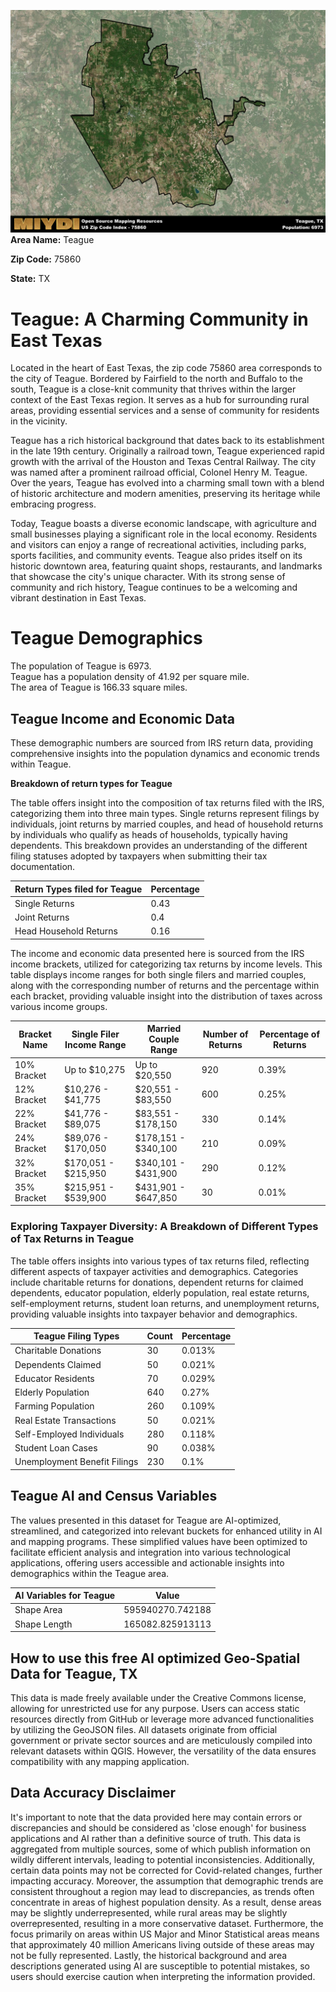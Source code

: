 ![Image Alt Text](../_images/75860.png)
**Area Name:** Teague

**Zip Code:** 75860

**State:** TX


# Teague: A Charming Community in East Texas  
Located in the heart of East Texas, the zip code 75860 area corresponds to the city of Teague. Bordered by Fairfield to the north and Buffalo to the south, Teague is a close-knit community that thrives within the larger context of the East Texas region. It serves as a hub for surrounding rural areas, providing essential services and a sense of community for residents in the vicinity.

Teague has a rich historical background that dates back to its establishment in the late 19th century. Originally a railroad town, Teague experienced rapid growth with the arrival of the Houston and Texas Central Railway. The city was named after a prominent railroad official, Colonel Henry M. Teague. Over the years, Teague has evolved into a charming small town with a blend of historic architecture and modern amenities, preserving its heritage while embracing progress.

Today, Teague boasts a diverse economic landscape, with agriculture and small businesses playing a significant role in the local economy. Residents and visitors can enjoy a range of recreational activities, including parks, sports facilities, and community events. Teague also prides itself on its historic downtown area, featuring quaint shops, restaurants, and landmarks that showcase the city's unique character. With its strong sense of community and rich history, Teague continues to be a welcoming and vibrant destination in East Texas.

# Teague Demographics

The population of Teague is 6973.  
Teague has a population density of 41.92 per square mile.  
The area of Teague is 166.33 square miles.  

## Teague Income and Economic Data

These demographic numbers are sourced from IRS return data, providing comprehensive insights into the population dynamics and economic trends within Teague.

**Breakdown of return types for Teague**

The table offers insight into the composition of tax returns filed with the IRS, categorizing them into three main types. Single returns represent filings by individuals, joint returns by married couples, and head of household returns by individuals who qualify as heads of households, typically having dependents. This breakdown provides an understanding of the different filing statuses adopted by taxpayers when submitting their tax documentation.

| Return Types filed for Teague                              | Percentage          |
|----------------------------------------------------------|---------------------|
| Single Returns                                            | 0.43 |
| Joint Returns                                             | 0.4 |
| Head Household Returns                                    | 0.16 |

The income and economic data presented here is sourced from the IRS income brackets, utilized for categorizing tax returns by income levels. This table displays income ranges for both single filers and married couples, along with the corresponding number of returns and the percentage within each bracket, providing valuable insight into the distribution of taxes across various income groups.

| Bracket Name       | Single Filer Income Range | Married Couple Range | Number of Returns | Percentage of Returns |
|--------------------|----------------------------|----------------------|-------------------|-----------------------|
| 10% Bracket        | Up to $10,275              | Up to $20,550        | 920 | 0.39% |
| 12% Bracket        | $10,276 - $41,775          | $20,551 - $83,550    | 600 | 0.25% |
| 22% Bracket        | $41,776 - $89,075          | $83,551 - $178,150   | 330 | 0.14% |
| 24% Bracket        | $89,076 - $170,050         | $178,151 - $340,100  | 210 | 0.09% |
| 32% Bracket        | $170,051 - $215,950        | $340,101 - $431,900  | 290 | 0.12% |
| 35% Bracket        | $215,951 - $539,900        | $431,901 - $647,850  | 30 | 0.01% |

### Exploring Taxpayer Diversity: A Breakdown of Different Types of Tax Returns in Teague

The table offers insights into various types of tax returns filed, reflecting different aspects of taxpayer activities and demographics. Categories include charitable returns for donations, dependent returns for claimed dependents, educator population, elderly population, real estate returns, self-employment returns, student loan returns, and unemployment returns, providing valuable insights into taxpayer behavior and demographics.

| Teague Filing Types                    | Count | Percentage |
|--------------------------------------|-------|------------|
| Charitable Donations                 | 30 | 0.013% |
| Dependents Claimed                   | 50 | 0.021% |
| Educator Residents                   | 70 | 0.029% |
| Elderly Population                   | 640 | 0.27% |
| Farming Population                   | 260 | 0.109% |
| Real Estate Transactions             | 50 | 0.021% |
| Self-Employed Individuals            | 280 | 0.118% |
| Student Loan Cases                   | 90 | 0.038% |
| Unemployment Benefit Filings         | 230 | 0.1% |

## Teague AI and Census Variables

The values presented in this dataset for Teague are AI-optimized, streamlined, and categorized into relevant buckets for enhanced utility in AI and mapping programs. These simplified values have been optimized to facilitate efficient analysis and integration into various technological applications, offering users accessible and actionable insights into demographics within the Teague area.

| AI Variables for Teague | Value |
|-------------|-------|
| Shape Area | 595940270.742188 |
| Shape Length | 165082.825913113 |

## How to use this free AI optimized Geo-Spatial Data for Teague, TX

This data is made freely available under the Creative Commons license, allowing for unrestricted use for any purpose. Users can access static resources directly from GitHub or leverage more advanced functionalities by utilizing the GeoJSON files. All datasets originate from official government or private sector sources and are meticulously compiled into relevant datasets within QGIS. However, the versatility of the data ensures compatibility with any mapping application.

## Data Accuracy Disclaimer
It's important to note that the data provided here may contain errors or discrepancies and should be considered as 'close enough' for business applications and AI rather than a definitive source of truth. This data is aggregated from multiple sources, some of which publish information on wildly different intervals, leading to potential inconsistencies. Additionally, certain data points may not be corrected for Covid-related changes, further impacting accuracy. Moreover, the assumption that demographic trends are consistent throughout a region may lead to discrepancies, as trends often concentrate in areas of highest population density. As a result, dense areas may be slightly underrepresented, while rural areas may be slightly overrepresented, resulting in a more conservative dataset. Furthermore, the focus primarily on areas within US Major and Minor Statistical areas means that approximately 40 million Americans living outside of these areas may not be fully represented. Lastly, the historical background and area descriptions generated using AI are susceptible to potential mistakes, so users should exercise caution when interpreting the information provided.
